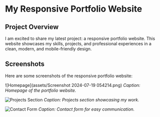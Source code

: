 # My Responsive Portfolio Website

## Project Overview

I am excited to share my latest project: a responsive portfolio website. This website showcases my skills, projects, and professional experiences in a clean, modern, and mobile-friendly design.

## Screenshots

Here are some screenshots of the responsive portfolio website:

![Homepage](assets/Screenshot 2024-07-19 054214.png)
*Caption: Homepage of the portfolio website.*

![Projects Section](assets/projects-section.jpg)
*Caption: Projects section showcasing my work.*

![Contact Form](assets/contact-form.jpg)
*Caption: Contact form for easy communication.*

